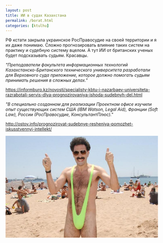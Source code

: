```yaml
---
layout: post
title: ИИ в судах Казахстана
permalink: /borat.html
categories: [ktulhu]
---
```


РФ кстати закрыла украинское РосПравосудие на своей территории и я их даже понимаю. Сложно прогнозировать влияние таких систем на практику и судебную систему вцелом. А тут ИИ от британских ученых будет подсказывать судьям. Красавцы. 

<i>"Преподаватели факультета информационных технологий Казахстанско-Британского технического университета разработали для Верховного суда приложение, которое должно помогать судьям принимать решения в сложных делах."</i>

https://informburo.kz/novosti/specialisty-kbtu-i-nazarbaev-universiteta-razrabotali-servis-dlya-prognozirovaniya-ishoda-sudebnyh-del.html

<i>"В специально созданном для реализации Проектном офисе изучили опыт существующих систем США (IBM Watson, Legal Aid), Франции (Soft Law), России (РосПравосудие, КонсультантПлюс)."</i>

http://ostov.info/prognozirovat-sudebnye-resheniya-pomozhet-iskusstvennyj-intellekt/

![Борат](/images/2019/10/07_07mxx4t.jpg)
